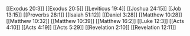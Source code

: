 [[Exodus 20:3]]
[[Exodus 20:5]]
[[Leviticus 19:4]]
[[Joshua 24:15]]
[[Job 13:15]]
[[Proverbs 28:1]]
[[Isaiah 51:12]]
[[Daniel 3:28]]
[[Matthew 10:28]]
[[Matthew 10:32]]
[[Matthew 10:39]]
[[Matthew 16:2]]
[[Luke 12:3]]
[[Acts 4:10]]
[[Acts 4:19]]
[[Acts 5:29]]
[[Revelation 2:10]]
[[Revelation 12:11]]
